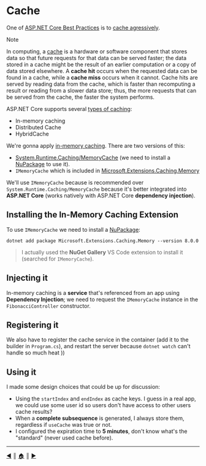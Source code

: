 # Cache

One of [ASP.NET Core Best Practices](https://learn.microsoft.com/en-us/aspnet/core/fundamentals/best-practices) is to [cache agressively](https://learn.microsoft.com/en-us/aspnet/core/fundamentals/best-practices?view=aspnetcore-8.0#cache-aggressively).

> [!NOTE]
> In computing, a [cache]() is a hardware or software component that stores data so that future requests for that data can be served faster; the data stored in a cache might be the result of an earlier computation or a copy of data stored elsewhere. A **cache hit** occurs when the requested data can be found in a cache, while a **cache miss** occurs when it cannot. Cache hits are served by reading data from the cache, which is faster than recomputing a result or reading from a slower data store; thus, the more requests that can be served from the cache, the faster the system performs.

ASP.NET Core supports several [types of caching](https://learn.microsoft.com/en-us/aspnet/core/performance/caching/overview?view=aspnetcore-8.0):

- In-memory caching
- Distributed Cache
- HybridCache

We're gonna apply [in-memory caching](https://learn.microsoft.com/en-us/aspnet/core/performance/caching/memory?view=aspnetcore-8.0). There are two versions of this:

- [System.Runtime.Caching/MemoryCache](https://learn.microsoft.com/en-us/dotnet/api/system.runtime.caching.memorycache) (we need to install a [NuPackage](https://www.nuget.org/packages/System.Runtime.Caching/) to use it).
- `IMemoryCache` which is included in [Microsoft.Extensions.Caching.Memory](https://www.nuget.org/packages/Microsoft.Extensions.Caching.Memory/)

We'll use `IMemoryCache` because is recommended over `System.Runtime.Caching/MemoryCache` because it's better integrated into **ASP.NET Core** (works natively with ASP.NET Core **dependency injection**).

## Installing the In-Memory Caching Extension

To use `IMemoryCache` we need to install a [NuPackage](https://www.nuget.org/packages/Microsoft.Extensions.Caching.Memory/):
```
dotnet add package Microsoft.Extensions.Caching.Memory --version 8.0.0
```

> I actually used the **NuGet Gallery** VS Code extension to install it (searched for `IMemoryCache`).

## Injecting it

In-memory caching is a **service** that's referenced from an app using **Dependency Injection**; we need to request the `IMemoryCache` instance in the `FibonacciController` constructor.

## Registering it

We also have to register the cache service in the container (add it to the builder in `Program.cs`), and restart the server because `dotnet watch` can't handle so much heat ))

## Using it

I made some design choices that could be up for discussion:

- Using the `startIndex` and `endIndex` as cache keys. I guess in a real app, we could use some user id so users don't have access to other users cache results?
- When a **complete subsequence** is generated, I always store them, regardless if `useCache` was true or not.
- I configured the expiration time to **5 minutes**, don't know what's the "standard" (never used cache before).

---
[:arrow_backward:][back] ║ [:house:][home] ║ [:arrow_forward:][next]

<!-- navigation -->
[home]: /README.md
[back]: ./service.md
[next]: /README.md